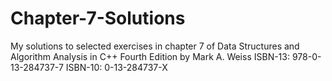 # Chapter-7-Solutions
My solutions to selected exercises in chapter 7 of Data Structures and Algorithm Analysis in C++ Fourth Edition by Mark A. Weiss ISBN-13: 978-0-13-284737-7 ISBN-10: 0-13-284737-X
